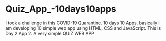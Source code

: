 # Quiz_App_-10days10apps
I took a challenge in this COVID-19 Quarantine. 10 days 10 Apps. basically i am developing 10 simple web app using HTML, CSS and JavaScript. This is Day 2 App 2. A very simple QUIZ WEB APP
